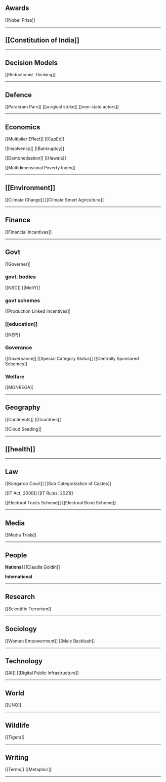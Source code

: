 ## Awards
[[Nobel Prize]]


---
## [[Constitution of India]]

---
## Decision Models
[[Reductionist Thinking]]

---
## Defence
[[Parakram Parv]]
[[surgical strike]]
[[non-state actors]]

---
## Economics
[[Multiplier Effect]]
[[CapEx]]

[[Insolvency]]
[[Bankruptcy]]

[[Demonetisation]]
[[Hawala]]

[[Multidimensional Poverty Index]]

---
## [[Environment]]
[[Climate Change]]
[[Climate Smart Agriculture]]


---
## Finance
[[Financial Incentives]]

---
## Govt

[[Governer]]

### govt. bodies
[[NSC]]
[[MeitY]]

### govt schemes
[[Production Linked Incentives]]

### [[education]]
[[NEP]]

### Goverance
[[Governance]]
[[Special Category Status]]
[[Centrally Sponsored Schemes]]

### Welfare
[[MGNREGA]]

---
## Geography
[[Continents]]
[[Countries]]

[[Cloud Seeding]]

---
## [[health]]

---
## Law
[[Kangaroo Court]]
[[Sub Categorization of Castes]]

[[IT Act, 2000]]
[[IT Rules, 2021]]

[[Electoral Trusts Scheme]]
[[Electoral Bond Scheme]]

---
## Media
[[Media Trials]]


---
## People
**National**
[[Claudia Goldin]]

**International**


---
## Research
[[Scientific Terrorism]]

---
## Sociology
[[Women Empowerment]]
[[Male Backlash]]


---
## Technology
[[AI]]
[[Digital Public Infrastructure]]

---
## World
[[UNO]]

---
## Wildlife
[[Tigers]]


---
## Writing
[[Terms]]
[[Metaphor]]

---

